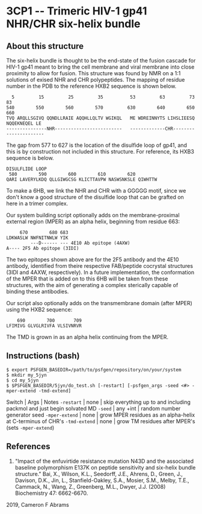 # 3CP1 -- Trimeric HIV-1 gp41 NHR/CHR six-helix bundle

## About this structure

The six-helix bundle is thought to be the end-state of the fusion cascade for HIV-1 gp41 meant to bring the cell membrane and viral membrane into close proximity to allow for fusion.  This structure was found by NMR on a 1:1 solutions of exised NHR and CHR polypeptides.  The mapping of residue number in the PDB to the reference HXB2 sequence is shown below.

```
  5         15         25         35          53         63         73         83
540        550        560        570         630        640        650        660
TVQ ARQLLSGIVQ QQNDLLRAIE AQQHLLQLTV WGIKQL   ME WDREINNYTS LIHSLIEESQ NQQEKNEQEL LE
---------------NHR-------------------------   -------------CHR----------------------
```
The gap from 577 to 627 is the location of the disulfide loop of gp41, and this is by construction not included in this structure.  For reference, its HXB3 sequence is below.

```
DISULFLIDE LOOP
 580        590        600        610        620
QARI LAVERYLKDQ QLLGIWGCSG KLICTTAVPW NASWSNKSLE QIWHTTW
```

To make a 6HB, we link the NHR and CHR with a GGGGG motif, since we don't know a good structure of the disulfide loop that can be grafted on here in a trimer complex.

Our system building script optionally adds on the membrane-proximal external region (MPER) as an alpha helix, beginning from residue 663:

```
     670        680 683
LDKWASLW NWFNITNWLW YIK
         ---D------ --- 4E10 Ab epitope (4AXW)
A---- 2F5 Ab epitope (3IDI)
```

The two epitopes shown above are for the 2F5 antibody and the 4E10 antibody, identified from theire respective FAB/peptide cocrystal structures (3IDI and 4AXW, respectively).  In a future implementation, the conformation of the MPER that is added on to this 6HB will be taken from these structures, with the aim of generating a complex sterically capable of binding these antibodies.

Our script also optionally adds on the transmembrane domain (after MPER) using the HXB2 sequence:

```
    690        700       709
LFIMIVG GLVGLRIVFA VLSIVNRVR
```
The TMD is grown in as an alpha helix continuing from the MPER.

## Instructions (bash)

```
$ export PSFGEN_BASEDIR=/path/to/psfgen/repository/on/your/system
$ mkdir my_5jyn
$ cd my_5jyn
$ $PSFGEN_BASEDIR/5jyn/do_test.sh [-restart] [-psfgen_args -seed <#> -mper-extend -tmd-extend]
```

Switch | Args | Notes
`-restart` | none | skip everything up to and including packmol and just begin solvated MD
`-seed` | any +int | random number generator seed
`-mper-extend` | none | grow MPER residues as an alpha-helix at C-terminus of CHR's
`-tmd-extend` | none | grow TM residues after MPER's (sets `-mper-extend`)


## References

1. "Impact of the enfuvirtide resistance mutation N43D and the associated baseline polymorphism E137K on peptide sensitivity and six-helix bundle structure." Bai, X., Wilson, K.L., Seedorff, J.E., Ahrens, D., Green, J., Davison, D.K., Jin, L., Stanfield-Oakley, S.A., Mosier, S.M., Melby, T.E., Cammack, N., Wang, Z., Greenberg, M.L., Dwyer, J.J. (2008) Biochemistry 47: 6662-6670.

2019, Cameron F Abrams
